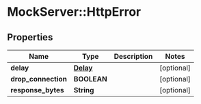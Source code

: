 # MockServer::HttpError

## Properties
Name | Type | Description | Notes
------------ | ------------- | ------------- | -------------
**delay** | [**Delay**](Delay.md) |  | [optional] 
**drop_connection** | **BOOLEAN** |  | [optional] 
**response_bytes** | **String** |  | [optional] 


